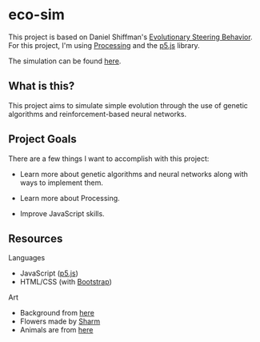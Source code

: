 # eco-sim
This project is based on Daniel Shiffman's [Evolutionary Steering Behavior](https://www.youtube.com/watch?v=flxOkx0yLrY). For this project, I'm using [Processing](https://processing.org/) and the [p5.js](https://p5js.org/) library.

The simulation can be found [here](https://katherinekolman.github.io/eco-sim/).

## What is this?

This project aims to simulate simple evolution through the use of genetic algorithms and reinforcement-based neural networks.


## Project Goals
There are a few things I want to accomplish with this project:

 * Learn more about genetic algorithms and neural networks along with ways to implement them.

 * Learn more about Processing.
 * Improve JavaScript skills.

## Resources
Languages
* JavaScript ([p5.js](https://p5js.org/))
* HTML/CSS (with [Bootstrap](https://getbootstrap.com/))

Art

* Background from [here](https://opengameart.org/content/seamless-grass-textures-20-pack)
* Flowers made by [Sharm](https://opengameart.org/content/lpc-flower-recolor)
* Animals are from [here](https://forums.rpgmakerweb.com/index.php?threads/grannys-lists-vx-ace-animal-sprites.30456/)
